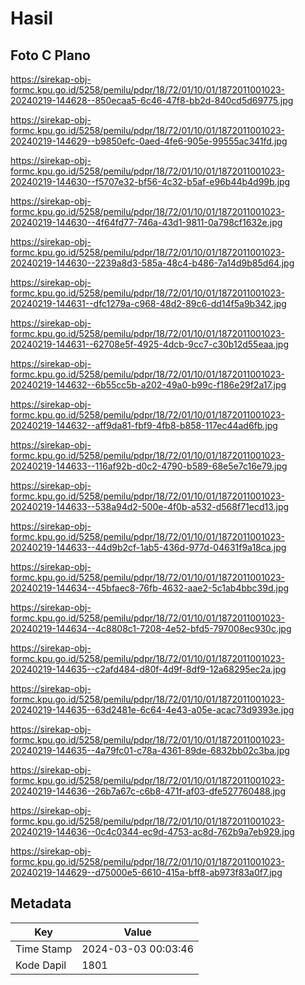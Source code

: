 # Hasil

## Foto C Plano

https://sirekap-obj-formc.kpu.go.id/5258/pemilu/pdpr/18/72/01/10/01/1872011001023-20240219-144628--850ecaa5-6c46-47f8-bb2d-840cd5d69775.jpg

https://sirekap-obj-formc.kpu.go.id/5258/pemilu/pdpr/18/72/01/10/01/1872011001023-20240219-144629--b9850efc-0aed-4fe6-905e-99555ac341fd.jpg

https://sirekap-obj-formc.kpu.go.id/5258/pemilu/pdpr/18/72/01/10/01/1872011001023-20240219-144630--f5707e32-bf56-4c32-b5af-e96b44b4d99b.jpg

https://sirekap-obj-formc.kpu.go.id/5258/pemilu/pdpr/18/72/01/10/01/1872011001023-20240219-144630--4f64fd77-746a-43d1-9811-0a798cf1632e.jpg

https://sirekap-obj-formc.kpu.go.id/5258/pemilu/pdpr/18/72/01/10/01/1872011001023-20240219-144630--2239a8d3-585a-48c4-b486-7a14d9b85d64.jpg

https://sirekap-obj-formc.kpu.go.id/5258/pemilu/pdpr/18/72/01/10/01/1872011001023-20240219-144631--dfc1279a-c968-48d2-89c6-dd14f5a9b342.jpg

https://sirekap-obj-formc.kpu.go.id/5258/pemilu/pdpr/18/72/01/10/01/1872011001023-20240219-144631--62708e5f-4925-4dcb-9cc7-c30b12d55eaa.jpg

https://sirekap-obj-formc.kpu.go.id/5258/pemilu/pdpr/18/72/01/10/01/1872011001023-20240219-144632--6b55cc5b-a202-49a0-b99c-f186e29f2a17.jpg

https://sirekap-obj-formc.kpu.go.id/5258/pemilu/pdpr/18/72/01/10/01/1872011001023-20240219-144632--aff9da81-fbf9-4fb8-b858-117ec44ad6fb.jpg

https://sirekap-obj-formc.kpu.go.id/5258/pemilu/pdpr/18/72/01/10/01/1872011001023-20240219-144633--116af92b-d0c2-4790-b589-68e5e7c16e79.jpg

https://sirekap-obj-formc.kpu.go.id/5258/pemilu/pdpr/18/72/01/10/01/1872011001023-20240219-144633--538a94d2-500e-4f0b-a532-d568f71ecd13.jpg

https://sirekap-obj-formc.kpu.go.id/5258/pemilu/pdpr/18/72/01/10/01/1872011001023-20240219-144633--44d9b2cf-1ab5-436d-977d-04631f9a18ca.jpg

https://sirekap-obj-formc.kpu.go.id/5258/pemilu/pdpr/18/72/01/10/01/1872011001023-20240219-144634--45bfaec8-76fb-4632-aae2-5c1ab4bbc39d.jpg

https://sirekap-obj-formc.kpu.go.id/5258/pemilu/pdpr/18/72/01/10/01/1872011001023-20240219-144634--4c8808c1-7208-4e52-bfd5-797008ec930c.jpg

https://sirekap-obj-formc.kpu.go.id/5258/pemilu/pdpr/18/72/01/10/01/1872011001023-20240219-144635--c2afd484-d80f-4d9f-8df9-12a68295ec2a.jpg

https://sirekap-obj-formc.kpu.go.id/5258/pemilu/pdpr/18/72/01/10/01/1872011001023-20240219-144635--63d2481e-6c64-4e43-a05e-acac73d9393e.jpg

https://sirekap-obj-formc.kpu.go.id/5258/pemilu/pdpr/18/72/01/10/01/1872011001023-20240219-144635--4a79fc01-c78a-4361-89de-6832bb02c3ba.jpg

https://sirekap-obj-formc.kpu.go.id/5258/pemilu/pdpr/18/72/01/10/01/1872011001023-20240219-144636--26b7a67c-c6b8-471f-af03-dfe527760488.jpg

https://sirekap-obj-formc.kpu.go.id/5258/pemilu/pdpr/18/72/01/10/01/1872011001023-20240219-144636--0c4c0344-ec9d-4753-ac8d-762b9a7eb929.jpg

https://sirekap-obj-formc.kpu.go.id/5258/pemilu/pdpr/18/72/01/10/01/1872011001023-20240219-144629--d75000e5-6610-415a-bff8-ab973f83a0f7.jpg


## Metadata

| Key        | Value               |
| ---------- | ------------------- |
| Time Stamp | 2024-03-03 00:03:46 |
| Kode Dapil | 1801                |



